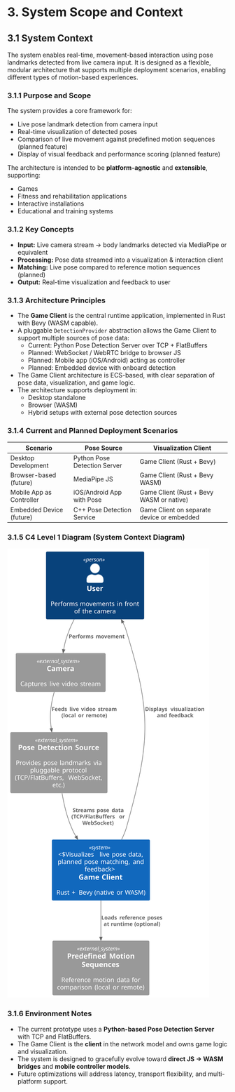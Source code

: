 # 3. System Scope and Context

## 3.1 System Context

The system enables real-time, movement-based interaction using pose landmarks detected from live 
camera input. It is designed as a flexible, modular architecture that supports multiple deployment 
scenarios, enabling different types of motion-based experiences.

### 3.1.1 Purpose and Scope

The system provides a core framework for:
- Live pose landmark detection from camera input
- Real-time visualization of detected poses
- Comparison of live movement against predefined motion sequences (planned feature)
- Display of visual feedback and performance scoring (planned feature)

The architecture is intended to be **platform-agnostic** and **extensible**, supporting:
- Games
- Fitness and rehabilitation applications
- Interactive installations
- Educational and training systems

### 3.1.2 Key Concepts

- **Input:** Live camera stream → body landmarks detected via MediaPipe or equivalent
- **Processing:** Pose data streamed into a visualization & interaction client
- **Matching:** Live pose compared to reference motion sequences (planned)
- **Output:** Real-time visualization and feedback to user

### 3.1.3 Architecture Principles

- The **Game Client** is the central runtime application, implemented in Rust with Bevy (WASM capable).
- A pluggable `DetectionProvider` abstraction allows the Game Client to support multiple sources of 
  pose data:
    - Current: Python Pose Detection Server over TCP + FlatBuffers
    - Planned: WebSocket / WebRTC bridge to browser JS
    - Planned: Mobile app (iOS/Android) acting as controller
    - Planned: Embedded device with onboard detection
- The Game Client architecture is ECS-based, with clear separation of pose data, visualization, and 
  game logic.
- The architecture supports deployment in:
    - Desktop standalone
    - Browser (WASM)
    - Hybrid setups with external pose detection sources

### 3.1.4 Current and Planned Deployment Scenarios

| Scenario                      | Pose Source                  | Visualization Client                       |
|-------------------------------|------------------------------|--------------------------------------------|
| Desktop Development           | Python Pose Detection Server | Game Client (Rust + Bevy)                  |
| Browser-based (future)        | MediaPipe JS                 | Game Client (Rust + Bevy WASM)             |
| Mobile App as Controller      | iOS/Android App with Pose    | Game Client (Rust + Bevy WASM or native)   |
| Embedded Device (future)      | C++ Pose Detection Service   | Game Client on separate device or embedded |

### 3.1.5 C4 Level 1 Diagram (System Context Diagram)

![C4 Level 1 Diagram](diagrams/c4-level-1-system-context.svg?v=2)

### 3.1.6 Environment Notes

- The current prototype uses a **Python-based Pose Detection Server** with TCP and FlatBuffers.
- The Game Client is the **client** in the network model and owns game logic and visualization.
- The system is designed to gracefully evolve toward **direct JS → WASM bridges** and **mobile controller models**.
- Future optimizations will address latency, transport flexibility, and multi-platform support.

